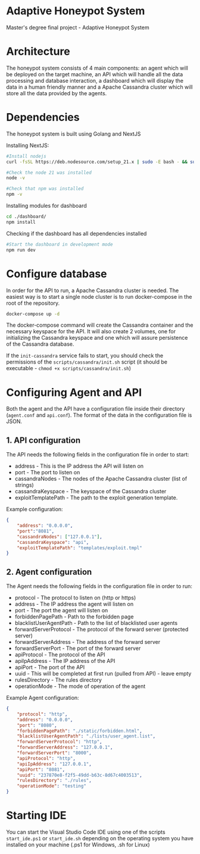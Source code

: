 # Adaptive Honeypot System
Master's degree final project - Adaptive Honeypot System

# Architecture
The honeypot system consists of 4 main components: an agent which will be deployed on the target machine, an API which will handle all the data processing and database interaction, a dashboard which will display the data in a human friendly manner and a Apache Cassandra cluster which will store all the data provided by the agents. 

# Dependencies
The honeypot system is built using Golang and NextJS

Installing NextJS:
```bash
#Install nodejs
curl -fsSL https://deb.nodesource.com/setup_21.x | sudo -E bash - && sudo apt-get install -y nodejs

#Check the node 21 was installed
node -v

#Check that npm was installed
npm -v
```

Installing modules for dashboard
```bash
cd ./dashboard/
npm install
```

Checking if the dashboard has all dependencies installed
```bash
#Start the dashboard in development mode
npm run dev
```

# Configure database
In order for the API to run, a Apache Cassandra cluster is needed. The easiest way is to start a single node cluster is to run docker-compose in the root of the repository.
```bash
docker-compose up -d
```
The docker-compose command will create the Cassandra container and the necessary keyspace for the API. It will also create 2 volumes, one for initializing the Cassandra keyspace and one which will assure persistence of the Cassandra database.

If the `init-cassandra` service fails to start, you should check the permissions of the `scripts/cassandra/init.sh` script (it should be executable - `chmod +x scripts/cassandra/init.sh`)

# Configuring Agent and API
Both the agent and the API have a configuration file inside their directory (`agent.conf` and `api.conf`). The format of the data in the configuration file is JSON.

## 1. API configuration
The API needs the following fields in the configuration file in order to start:
- address - This is the IP address the API will listen on
- port - The port to listen on
- cassandraNodes - The nodes of the Apache Cassandra cluster (list of strings)
- cassandraKeyspace - The keyspace of the Cassandra cluster
- exploitTemplatePath - The path to the exploit generation template.

Example configuration:
```json
{
    "address": "0.0.0.0",
    "port":"8081",
    "cassandraNodes": ["127.0.0.1"],
    "cassandraKeyspace": "api",
    "exploitTemplatePath": "templates/exploit.tmpl"
}
```

## 2. Agent configuration
The Agent needs the following fields in the configuration file in order to run:
- protocol - The protocol to listen on (http or https)
- address - The IP address the agent will listen on
- port - The port the agent will listen on
- forbiddenPagePath - Path to the forbidden page
- blacklistUserAgentPath - Path to the list of blacklisted user agents
- forwardServerProtocol - The protocol of the forward server (protected server)
- forwardServerAddress - The address of the forward server
- forwardServerPort - The port of the forward server
- apiProtocol - The protocol of the API
- apiIpAddress - The IP address of the API
- apiPort - The port of the API
- uuid - This will be completed at first run (pulled from API) - leave empty
- rulesDirectory - The rules directory
- operationMode - The mode of operation of the agent

Example Agent configuration:
```json
{
    "protocol": "http",
    "address": "0.0.0.0",
    "port": "8080",
    "forbiddenPagePath": "./static/forbidden.html",
    "blacklistUserAgentPath": "./lists/user_agent.list",
    "forwardServerProtocol": "http",
    "forwardServerAddress": "127.0.0.1",
    "forwardServerPort": "8000",
    "apiProtocol": "http",
    "apiIpAddress": "127.0.0.1",
    "apiPort": "8081",
    "uuid": "237870e8-f2f5-49dd-b63c-8d67c4003513",
    "rulesDirectory": "./rules",
    "operationMode": "testing"
}
```


# Starting IDE
You can start the Visual Studio Code IDE using one of the scripts `start_ide.ps1` or `start_ide.sh` depending on the operating system you have installed on your machine (.ps1 for Windows, .sh for Linux) 